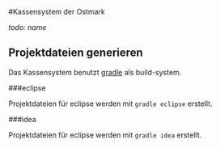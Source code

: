 #Kassensystem der Ostmark

*todo: name*

## Projektdateien generieren

Das Kassensystem  benutzt [gradle](https://gradle.org/) als build-system.

###eclipse

Projektdateien für eclipse werden mit `gradle eclipse` erstellt.

###idea

Projektdateien für eclipse werden mit `gradle idea` erstellt.